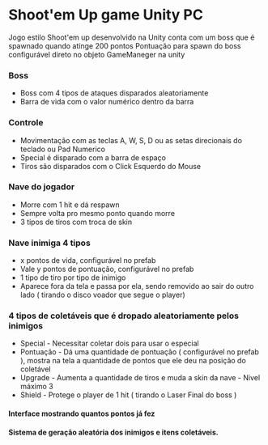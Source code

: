 # Shoot'em Up game Unity PC
Jogo estilo Shoot'em up desenvolvido na Unity conta com um boss que é spawnado quando atinge 200 pontos
Pontuação para spawn do boss configurável direto no objeto GameManeger na unity

### Boss
* Boss com 4 tipos de ataques disparados aleatoriamente
* Barra de vida com o valor numérico dentro da barra

### Controle
* Movimentação com as teclas A, W, S, D ou as setas direcionais do teclado ou Pad Numerico
* Special é disparado com a barra de espaço
* Tiros são disparados com o Click Esquerdo do Mouse

### Nave do jogador
* Morre com 1 hit e dá respawn
* Sempre volta pro mesmo ponto quando morre
* 3 tipos de tiros com troca de skin

### Nave inimiga 4 tipos 
* x pontos de vida, configurável no prefab
* Vale y pontos de pontuação, configurável no prefab
* 1 tipo de tiro por tipo de inimigo
* Aparece fora da tela e passa por ela, sendo removido ao sair do outro lado ( tirando o disco voador que segue o player)

### 4 tipos de coletáveis que é dropado aleatoriamente pelos inimigos
* Special - Necessitar coletar dois para usar o especial
* Pontuação - Dá uma quantidade de pontuação ( configurável no prefab ), mostra na tela a quantidade de pontos que ele deu na posição do coletável
* Upgrade - Aumenta a quantidade de tiros e muda a skin da nave - Nivel máximo 3
* Shield - Protege o player de 1 hit ( tirando o Laser Final do boss ) 

#### Interface mostrando quantos pontos já fez
#### Sistema de geração aleatória dos inimigos e itens coletáveis.
